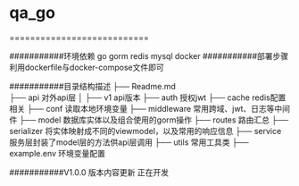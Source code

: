 # qa_go
===========================

###########环境依赖
go
gorm
redis
mysql
docker
###########部署步骤
利用dockerfile与docker-compose文件即可

###########目录结构描述
├── Readme.md                   
├── api              对外api层
│   ├── v1           api版本
├── auth             授权jwt
├── cache            redis配置相关 
├── conf             读取本地环境变量
├── middleware       常用跨域、jwt、日志等中间件
├── model            数据库实体以及组合使用的gorm操作
├── routes           路由汇总
├── serializer       将实体映射成不同的viewmodel，以及常用的响应信息 
├── service          服务层封装了model层的方法供api层调用
├── utils            常用工具类
├── example.env      环境变量配置



###########V1.0.0 版本内容更新
正在开发
